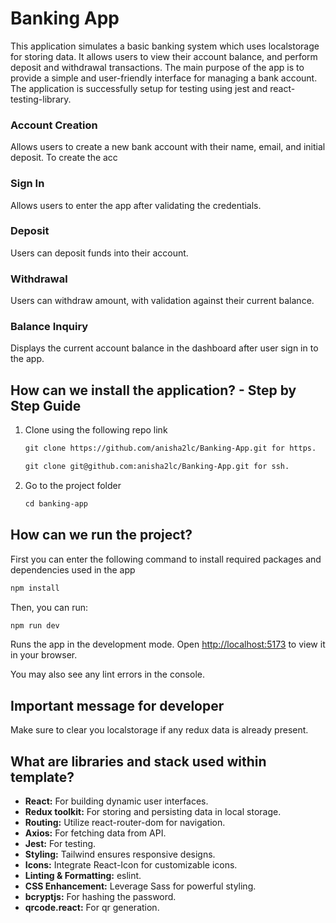 # Banking App

This application simulates a basic banking system which uses localstorage for storing data. It allows users to view their account balance, and perform deposit and withdrawal transactions. The main purpose of the app is to provide a simple and user-friendly interface for managing a bank account. The application is successfully setup for testing using jest and react-testing-library.

### Account Creation
Allows users to create a new bank account with their name, email, and initial deposit. To create the acc

### Sign In
Allows users to enter the app after validating the credentials.

### Deposit
Users can deposit funds into their account.

### Withdrawal
Users can withdraw amount, with validation against their current balance.

### Balance Inquiry
Displays the current account balance in the dashboard after user sign in to the app.

## How can we install the application? - Step by Step Guide

1. Clone using the following repo link

   ```md
   git clone https://github.com/anisha2lc/Banking-App.git for https.

   git clone git@github.com:anisha2lc/Banking-App.git for ssh.
   
   ```

2. Go to the project folder

   ```md
   cd banking-app
   ```

## How can we run the project?

First you can enter the following command to install required packages and dependencies used in the app
   ```md
   npm install
   ```

Then, you can run:

   ```md
   npm run dev
   ```

Runs the app in the development mode.
 Open [http://localhost:5173](http://localhost:5173) to view it in your browser.

You may also see any lint errors in the console.

## Important message for developer

Make sure to clear you localstorage if any redux data is already present.

## What are libraries and stack used within template?

- **React:** For building dynamic user interfaces.
- **Redux toolkit:** For storing and persisting data in local storage. 
- **Routing:** Utilize react-router-dom for navigation.
- **Axios:** For fetching data from API.
- **Jest:** For testing.
- **Styling:** Tailwind ensures responsive designs.
- **Icons:** Integrate React-Icon for customizable icons.
- **Linting & Formatting:** eslint.
- **CSS Enhancement:** Leverage Sass for powerful styling.
- **bcryptjs:** For hashing the password.
- **qrcode.react:** For qr generation.



